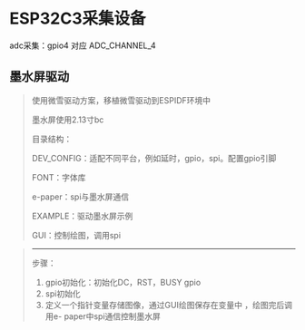 # ESP32C3采集设备

adc采集：gpio4 对应 ADC_CHANNEL_4

## 墨水屏驱动

> 使用微雪驱动方案，移植微雪驱动到ESPIDF环境中
>
> 墨水屏使用2.13寸bc
>
> 目录结构：
>
> DEV_CONFIG：适配不同平台，例如延时，gpio，spi。配置gpio引脚
>
> FONT：字体库
>
> e-paper：spi与墨水屏通信
>
> EXAMPLE：驱动墨水屏示例
>
> GUI：控制绘图，调用spi

> ---
>
> 步骤：
>
> 1. gpio初始化：初始化DC，RST，BUSY gpio
> 2. spi初始化
> 3. 定义一个指针变量存储图像，通过GUI绘图保存在变量中 ，绘图完后调用e- paper中spi通信控制墨水屏